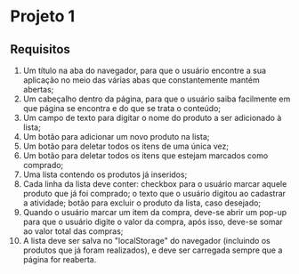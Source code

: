 
# Projeto 1


## Requisitos


1. Um título na aba do navegador, para que o usuário encontre a sua aplicação no meio das várias abas que constantemente mantém abertas;
2. Um cabeçalho dentro da página, para que o usuário saiba facilmente em que página se encontra e do que se trata o conteúdo;
3. Um campo de texto para digitar o nome do produto a ser adicionado à lista;
4. Um botão para adicionar um novo produto na lista;
5. Um botão para deletar todos os itens de uma única vez;
6. Um botão para deletar todos os itens que estejam marcados como comprado;
7. Uma lista contendo os produtos já inseridos;
8. Cada linha da lista deve conter: checkbox para o usuário marcar aquele produto que já foi comprado; o texto que o usuário digitou ao cadastrar a atividade; botão para excluir o produto da lista, caso desejado;
9. Quando o usuário marcar um item da compra, deve-se abrir um pop-up para que o
usuário digite o valor da compra, após isso, deve-se somar ao valor total das compras;
10. A lista deve ser salva no "localStorage" do navegador (incluindo os produtos que já foram realizados), e deve ser carregada sempre que a página for reaberta.
